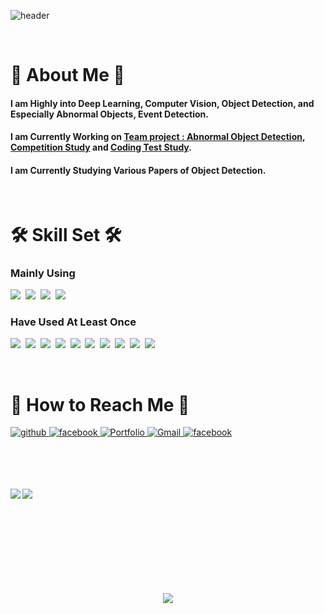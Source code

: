 ![header](https://capsule-render.vercel.app/api?type=transparent&color=auto&height=130&section=header&text=Seong_Woong_Kim&fontSize=70&animation=twinkling)

</br>

# 🙂 About Me 🙂 
  

#### I am Highly into Deep Learning, Computer Vision, **Object Detection, and Especially  Abnormal Objects, Event Detection**.  
  

#### I am **Currently Working on** [Team project : Abnormal Object Detection](https://github.com/Seongwoong-sk/airplane), [Competition Study](https://github.com/bongbolobong/CV-Study) and [Coding Test Study](https://github.com/Seongwoong-sk/python-for-coding-test).  
  

#### I am Currently **Studying** Various Papers of Object Detection.  
  

<br/>  


# 🛠️ Skill Set 🛠️
### Mainly Using


<img src="https://img.shields.io/badge/Python-3766AB?style=flat-square&logo=Python&logoColor=white"/></a>&nbsp; 
<img src="https://img.shields.io/badge/PyTorch-792EE5?style=flat-square&logo=PyTorch&logoColor=white"/></a>&nbsp; 
<img src="https://img.shields.io/badge/OpenCV-412991?style=flat-square&logo=OpenCV&logoColor=white"/></a>&nbsp; 
<img src="https://img.shields.io/badge/Tensorflow-FF6F00?style=flat-square&logo=Tensorflow&logoColor=white"/></a>&nbsp; 





### Have Used At Least Once

<img src="https://img.shields.io/badge/Scikit learn-F7931E?style=flat-square&logo=scikit-learn&logoColor=white"/></a>&nbsp; 
<img src="https://img.shields.io/badge/R-276DC3?style=flat-square&logo=R&logoColor=white"/></a>&nbsp; 
<img src="https://img.shields.io/badge/Java-FF6550?style=flat-square&logo=Java&logoColor=white"/></a>&nbsp; 
<img src="https://img.shields.io/badge/JavaScript-F7DF1E?style=flat-square&logo=JavaScript&logoColor=white"/></a>&nbsp; 
<img src="https://img.shields.io/badge/Amazon AWS-232F3E?style=flat-square&logo=Amazon AWS&logoColor=white"/></a>&nbsp; 
<img src="https://img.shields.io/badge/Oracle-232F3E?style=flat-square&logo=Oracle&logoColor=white"/></a>&nbsp; 
<img src="https://img.shields.io/badge/MySQL-0B2343?style=flat-square&logo=MySQL&logoColor=white"/></a>&nbsp; 
<img src="https://img.shields.io/badge/Arduino-00979D?style=flat-square&logo=Arduino&logoColor=white"/></a>&nbsp; 
<img src="https://img.shields.io/badge/Apache Tomcat-F8DC75?style=flat-square&logo=Apache Tomcat&logoColor=white"/></a>&nbsp; 
<img src="https://img.shields.io/badge/Android-006600?style=flat-square&logo=Android&logoColor=white"/></a>&nbsp; 






<br/>  


# 🧲 How to Reach Me 🧲  
<a href="https://github.com/Seongwoong-sk" target="_blank">
<img src=https://img.shields.io/badge/github-333333.svg?&style=for-the-badge&logo=github&logoColor=white alt=github style="margin-bottom: 3px;" />
</a>
<a href="https://www.notion.so/STUDY-9366dcf337954c0196cf5a3038e926fd" target="_blank">
<img src=https://img.shields.io/badge/Notion-333333.svg?&style=for-the-badge&logo=Notion&logoColor=white alt=facebook style="margin-bottom: 3px;" />
</a> 
<a href="https://seongwoong-sk.github.io/" target="_blank">
<img src=https://img.shields.io/badge/Portfolio_Blog-333333.svg?&style=for-the-badge&logo=GitBook&logoColor=white alt=Portfolio Blog style="margin-bottom: 3px;" />
</a> 
<a href="mailto:rlatjddnd3@gmail.com" target="_blank">
<img src=https://img.shields.io/badge/Gmail-C70D2C.svg?&style=for-the-badge&logo=Gmail&logoColor=white alt=Gmail style="margin-bottom: 3px;" />
</a>  
<a href="https://www.facebook.com/dahara3@nate.com" target="_blank">
<img src=https://img.shields.io/badge/Facebook-004088.svg?&style=for-the-badge&logo=facebook&logoColor=white alt=facebook style="margin-bottom: 3px;" />
</a>  



  

<br/>  <br/>  <br/>  



 
<img src="https://github-readme-stats.vercel.app/api?username=Seongwoong-sk&show_icons=true&count_private=true&hide_border=true" align="left" />  

<img src="https://github-readme-stats.vercel.app/api/top-langs/?username=Seongwoong-sk&hide_border=true&layout=compact" align="left" />  

<br/>  <br/>  <br/>  <br/>  <br/>  <br/>  <br/>  <br/>  <br/>  


  

<div align="center">
<img src="https://komarev.com/ghpvc/?username=Seongwoong-sk&&style=flat-square" align="center" />
</div> 

  
